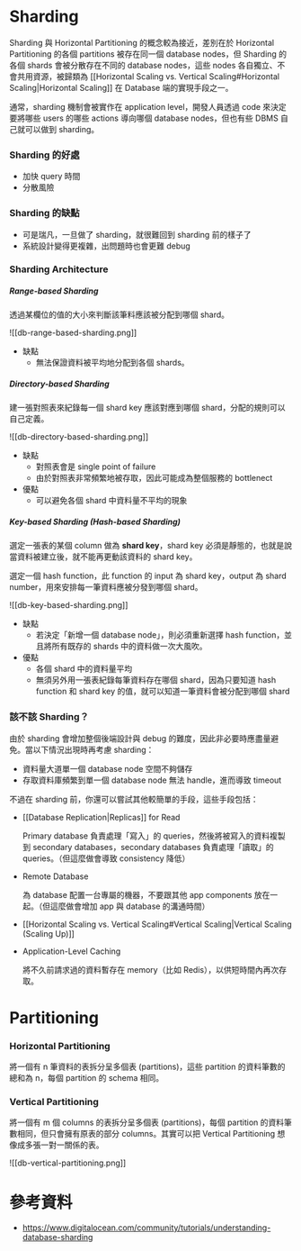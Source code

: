 # Sharding

Sharding 與 Horizontal Partitioning 的概念較為接近，差別在於 Horizontal Partitioning 的各個 partitions 被存在同一個 database nodes，但 Sharding 的各個 shards 會被分散存在不同的 database nodes，這些 nodes 各自獨立、不會共用資源，被歸類為 [[Horizontal Scaling vs. Vertical Scaling#Horizontal Scaling|Horizontal Scaling]] 在 Database 端的實現手段之一。

通常，sharding 機制會被實作在 application level，開發人員透過 code 來決定要將哪些 users 的哪些 actions 導向哪個 database nodes，但也有些 DBMS 自己就可以做到 sharding。

### Sharding 的好處

- 加快 query 時間
- 分散風險

### Sharding 的缺點

- 可是瑞凡，一旦做了 sharding，就很難回到 sharding 前的樣子了
- 系統設計變得更複雜，出問題時也會更難 debug

### Sharding Architecture

##### Range-based Sharding

透過某欄位的值的大小來判斷該筆料應該被分配到哪個 shard。

![[db-range-based-sharding.png]]

- 缺點
    - 無法保證資料被平均地分配到各個 shards。

##### Directory-based Sharding

建一張對照表來紀錄每一個 shard key 應該對應到哪個 shard，分配的規則可以自己定義。

![[db-directory-based-sharding.png]]

- 缺點
    - 對照表會是 single point of failure
    - 由於對照表非常頻繁地被存取，因此可能成為整個服務的 bottlenect
- 優點
    - 可以避免各個 shard 中資料量不平均的現象

##### Key-based Sharding (Hash-based Sharding)

選定一張表的某個 column 做為 **shard key**，shard key 必須是靜態的，也就是說當資料被建立後，就不能再更動該資料的 shard key。

選定一個 hash function，此 function 的 input 為 shard key，output 為 shard number，用來安排每一筆資料應被分發到哪個 shard。

![[db-key-based-sharding.png]]

- 缺點
    - 若決定「新增一個 database node」，則必須重新選擇 hash function，並且將所有既存的 shards 中的資料做一次大風吹。
- 優點
    - 各個 shard 中的資料量平均
    - 無須另外用一張表紀錄每筆資料存在哪個 shard，因為只要知道 hash function 和 shard key 的值，就可以知道一筆資料會被分配到哪個 shard

### 該不該 Sharding？

由於 sharding 會增加整個後端設計與 debug 的難度，因此非必要時應盡量避免。當以下情況出現時再考慮 sharding：

- 資料量大道單一個 database node 空間不夠儲存
- 存取資料庫頻繁到單一個 database node 無法 handle，進而導致 timeout

不過在 sharding 前，你還可以嘗試其他較簡單的手段，這些手段包括：

- [[Database Replication|Replicas]] for Read

    Primary database 負責處理「寫入」的 queries，然後將被寫入的資料複製到 secondary databases，secondary databases 負責處理「讀取」的 queries。（但這麼做會導致 consistency 降低）

- Remote Database

    為 database 配置一台專屬的機器，不要跟其他 app components 放在一起。（但這麼做會增加 app 與 database 的溝通時間）

- [[Horizontal Scaling vs. Vertical Scaling#Vertical Scaling|Vertical Scaling (Scaling Up)]]

- Application-Level Caching

    將不久前請求過的資料暫存在 memory（比如 Redis），以供短時間內再次存取。

# Partitioning

### Horizontal Partitioning

將一個有 n 筆資料的表拆分呈多個表 (partitions)，這些 partition 的資料筆數的總和為 n，每個 partition 的 schema 相同。

### Vertical Partitioning

將一個有 m 個 columns 的表拆分呈多個表 (partitions)，每個 partition 的資料筆數相同，但只會擁有原表的部分 columns。其實可以把 Vertical Partitioning 想像成多張一對一關係的表。

![[db-vertical-partitioning.png]]

# 參考資料

- <https://www.digitalocean.com/community/tutorials/understanding-database-sharding>
